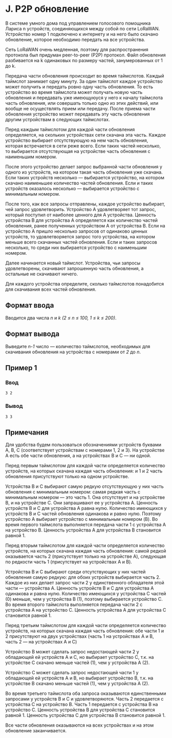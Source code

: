 # J. P2P обновление

В системе умного дома под управлением голосового помощника Лариса n устройств, соединяющихся между собой по сети
LoRaWAN. Устройство номер 1 подключено к интернету и на него было скачано обновление, которое необходимо передать на все
устройства.

Сеть LoRaWAN очень медленная, поэтому для распространения протокола был придуман peer-to-peer (P2P) протокол. Файл
обновления разбивается на k одинаковых по размеру частей, занумерованных от 1 до k.

Передача части обновления происходит во время таймслотов. Каждый таймслот занимает одну минуту. За один таймслот каждое
устройство может получить и передать ровно одну часть обновления. То есть устройство во время таймслота может получать
новую часть обновления и передавать уже имеющуюуся у него к началу таймслота часть обновления, или совершать только одно
из этих действий, или вообще не осуществлять прием или передачу. После приема части обновления устройство может
передавать эту часть обновления другим устройствам в следующих таймслотах.

Перед каждым таймслотом для каждой части обновления определяется, на скольких устройствах сети скачана эта часть. Каждое
устройство выбирает отсутствующую на нем часть обновления, которая встречается в сети реже всего. Если таких частей
несколько, то выбирается отсутствующая на устройстве часть обновления с наименьшим номером.

После этого устройство делает запрос выбранной части обновления у одного из устройств, на котором такая часть обновления
уже скачана. Если таких устройств несколько — выбирается устройство, на котором скачано наименьшее количество частей
обновления. Если и таких устройств оказалось несколько — выбирается устройство с минимальным номером.

После того, как все запросы отправлены, каждое устройство выбирает, чей запрос удовлетворить. Устройство A удовлетворяет
тот запрос, который поступил от наиболее ценного для A устройства. Ценность устройства B для устройства A определяется
как количество частей обновления, ранее полученных устройством A от устройства B. Если на устройство A пришло несколько
запросов от одинаково ценных устройств, то удовлетворяется запрос того устройства, на котором меньше всего скачанных
частей обновления. Если и таких запросов несколько, то среди них выбирается устройство с наименьшим номером.

Далее начинается новый таймслот. Устройства, чьи запросы удовлетворены, скачивают запрошенную часть обновления, а
остальные не скачивают ничего.

Для каждого устройства определите, сколько таймслотов понадобится для скачивания всех частей обновления.

## Формат ввода

Вводится два числа _n_ и _k (2 ≤ n ≤ 100, 1 ≤ k ≤ 200)_.

## Формат вывода

Выведите _n-1_ число — количество таймслотов, необходимых для скачивания обновления на устройства с номерами от _2_ до
_n_.

## Пример 1

### Ввод

    3 2

### Вывод

    3 3

## Примечания

Для удобства будем пользоваться обозначениями устройств буквами A, B, C (соответствует устройствам с номерами 1, 2 и 3).
На устройстве A есть обе части обновления, а на устройствах B и C — ни одной.

Перед первым таймслотом для каждой части определяется количество устройств, на которых скачана каждая часть обновления:
и 1 и 2 часть обновления присутствуют только на одном устройстве.

Устройства B и C выбирают самую редкую отсутствующую у них часть обновления с минимальным номером: самая редкая часть с
минимальным номером — это часть 1. Она отсутствует и на устройстве B, и на устройстве С. Они запрашивают ее у устройства
A. Ценность устройств B и C для устройства A равна нулю. Количество имеющихся у устройств B и C частей обновления
одинакова и равно нулю. Поэтому устройство A выбирает устройство с минимальным номером (B). Во время первого таймслота
выполняется передача части 1 с устройства A на устройство B. Ценность устройства A для устройства B становится равной 1.

Перед вторым таймслотом для каждой части определяется количество устройств, на которых скачана каждая часть обновления:
самой редкой оказывается часть 2 (присутствует только на устройстве A), следующая по редкости часть 1 (присутствует на
устройствах A и B).

Устройства B и C выбирают среди отсутствующих у них частей обновления самую редкую: для обоих устройств выбирается часть
2. Каждое из них делает запрос части 2 у единственного обладателя этой части — устройства A. Ценность устройств B и C
для устройства A одинакова и равна нулю. Количество имеющихся у устройства C частей (0) меньше, чем у устройства B (1),
поэтому выбирается устройство C. Во время второго таймслота выполняется передача части 2 с устройства A на устройство C.
Ценность устройства A для устройства C становится равной 1.

Перед третьим таймслотом для каждой части определяется количество устройств, на которых скачана каждая часть обновления:
обе части 1 и 2 присутствуют на двух устройствах (часть 1 на устройствах A и B, часть 2 — на устройствах A и C)

Устройство B может сделать запрос недостающей части 2 у обладающей ей устройств A и C, но выбирает устройство C, т.к. на
устройстве C скачано меньше частей (1), чем у устройства A (2).

Устройство C может сделать запрос недостающей части 1 у обладающей ей устройств A и B, но выбирает устройство B, т.к. на
устройстве B скачано меньше частей (1), чем у устройства A (2).

Во время третьего таймслота оба запроса оказываются единственными запросами у устройств B и C и удовлетворяются. Часть 2
передается с устройства C на устройство B. Часть 1 передается с устройства B на устройство C. Ценность устройства B для
устройства C становится равной 1. Ценность устройства C для устройства B становится равной 1.

Все части обновления оказываются на всех устройствах и на этом обновление заканчивается.